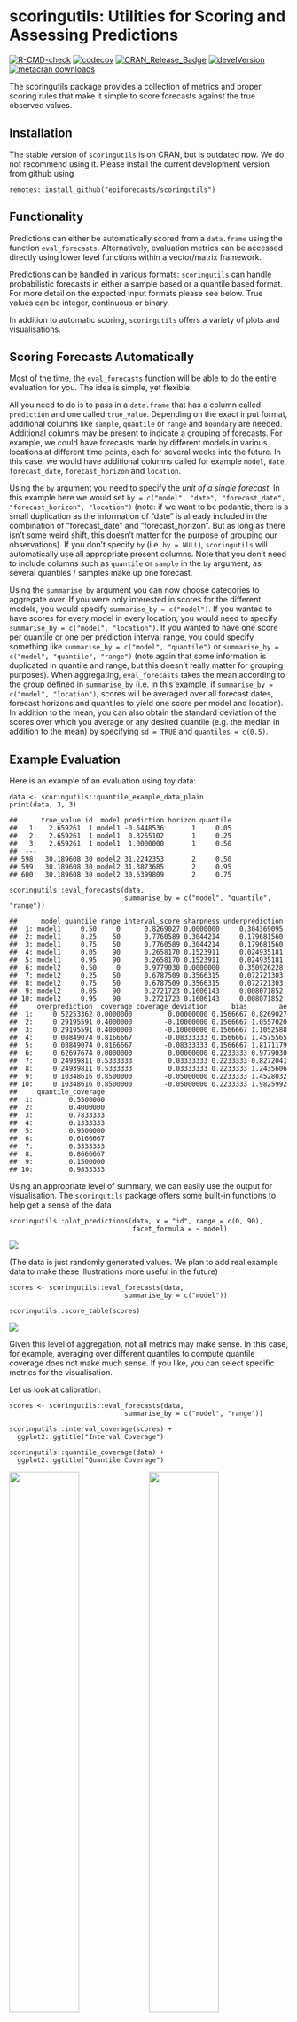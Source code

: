 scoringutils: Utilities for Scoring and Assessing Predictions
================

[![R-CMD-check](https://github.com/epiforecasts/scoringutils/workflows/R-CMD-check/badge.svg)](https://github.com/epiforecasts/scoringutils/actions)
[![codecov](https://codecov.io/gh/epiforecasts/scoringutils/branch/master/graphs/badge.svg)](https://codecov.io/gh/epiforecasts/scoringutils/)
[![CRAN\_Release\_Badge](https://www.r-pkg.org/badges/version-ago/scoringutils)](https://CRAN.R-project.org/package=scoringutils)
[![develVersion](https://img.shields.io/badge/devel%20version-0.1.4-green.svg?style=flat)](https://github.com/epiforecasts/scoringutils)
[![metacran
downloads](http://cranlogs.r-pkg.org/badges/grand-total/scoringutils)](https://cran.r-project.org/package=scoringutils)
<!-- badges: end -->

The scoringutils package provides a collection of metrics and proper
scoring rules that make it simple to score forecasts against the true
observed values.

Installation
------------

The stable version of `scoringutils` is on CRAN, but is outdated now. We
do not recommend using it. Please install the current development
version from github using

    remotes::install_github("epiforecasts/scoringutils")

Functionality
-------------

Predictions can either be automatically scored from a `data.frame` using
the function `eval_forecasts`. Alternatively, evaluation metrics can be
accessed directly using lower level functions within a vector/matrix
framework.

Predictions can be handled in various formats: `scoringutils` can handle
probabilistic forecasts in either a sample based or a quantile based
format. For more detail on the expected input formats please see below.
True values can be integer, continuous or binary.

In addition to automatic scoring, `scoringutils` offers a variety of
plots and visualisations.

Scoring Forecasts Automatically
-------------------------------

Most of the time, the `eval_forecasts` function will be able to do the
entire evaluation for you. The idea is simple, yet flexible.

All you need to do is to pass in a `data.frame` that has a column called
`prediction` and one called `true_value`. Depending on the exact input
format, additional columns like `sample`, `quantile` or `range` and
`boundary` are needed. Additional columns may be present to indicate a
grouping of forecasts. For example, we could have forecasts made by
different models in various locations at different time points, each for
several weeks into the future. In this case, we would have additional
columns called for example `model`, `date`, `forecast_date`,
`forecast_horizon` and `location`.

Using the `by` argument you need to specify the *unit of a single
forecast*. In this example here we would set
`by = c("model", "date", "forecast_date", "forecast_horizon", "location")`
(note: if we want to be pedantic, there is a small duplication as the
information of “date” is already included in the combination of
“forecast\_date” and “forecast\_horizon”. But as long as there isn’t
some weird shift, this doesn’t matter for the purpose of grouping our
observations). If you don’t specify `by` (i.e. `by = NULL`),
`scoringutils` will automatically use all appropriate present columns.
Note that you don’t need to include columns such as `quantile` or
`sample` in the `by` argument, as several quantiles / samples make up
one forecast.

Using the `summarise_by` argument you can now choose categories to
aggregate over. If you were only interested in scores for the different
models, you would specify `summarise_by = c("model")`. If you wanted to
have scores for every model in every location, you would need to specify
`summarise_by = c("model", "location")`. If you wanted to have one score
per quantile or one per prediction interval range, you could specify
something like `summarise_by = c("model", "quantile")` or
`summarise_by = c("model", "quantile", "range")` (note again that some
information is duplicated in quantile and range, but this doesn’t really
matter for grouping purposes). When aggregating, `eval_forecasts` takes
the mean according to the group defined in `summarise_by` (i.e. in this
example, if `summarise_by = c("model", "location")`, scores will be
averaged over all forecast dates, forecast horizons and quantiles to
yield one score per model and location). In addition to the mean, you
can also obtain the standard deviation of the scores over which you
average or any desired quantile (e.g. the median in addition to the
mean) by specifying `sd = TRUE` and `quantiles = c(0.5)`.

Example Evaluation
------------------

Here is an example of an evaluation using toy data:

    data <- scoringutils::quantile_example_data_plain
    print(data, 3, 3)

    ##      true_value id  model prediction horizon quantile
    ##   1:   2.659261  1 model1 -0.6448536       1     0.05
    ##   2:   2.659261  1 model1  0.3255102       1     0.25
    ##   3:   2.659261  1 model1  1.0000000       1     0.50
    ##  ---                                                 
    ## 598:  30.189608 30 model2 31.2242353       2     0.50
    ## 599:  30.189608 30 model2 31.3873685       2     0.95
    ## 600:  30.189608 30 model2 30.6399809       2     0.75

    scoringutils::eval_forecasts(data, 
                                 summarise_by = c("model", "quantile", "range"))

    ##      model quantile range interval_score sharpness underprediction
    ##  1: model1     0.50     0      0.8269027 0.0000000     0.304369095
    ##  2: model1     0.25    50      0.7760589 0.3044214     0.179681560
    ##  3: model1     0.75    50      0.7760589 0.3044214     0.179681560
    ##  4: model1     0.05    90      0.2658170 0.1523911     0.024935181
    ##  5: model1     0.95    90      0.2658170 0.1523911     0.024935181
    ##  6: model2     0.50     0      0.9779030 0.0000000     0.350926228
    ##  7: model2     0.25    50      0.6787509 0.3566315     0.072721303
    ##  8: model2     0.75    50      0.6787509 0.3566315     0.072721303
    ##  9: model2     0.05    90      0.2721723 0.1606143     0.008071852
    ## 10: model2     0.95    90      0.2721723 0.1606143     0.008071852
    ##     overprediction  coverage coverage_deviation      bias        ae
    ##  1:     0.52253362 0.0000000         0.00000000 0.1566667 0.8269027
    ##  2:     0.29195591 0.4000000        -0.10000000 0.1566667 1.0557020
    ##  3:     0.29195591 0.4000000        -0.10000000 0.1566667 1.1052588
    ##  4:     0.08849074 0.8166667        -0.08333333 0.1566667 1.4575565
    ##  5:     0.08849074 0.8166667        -0.08333333 0.1566667 1.8171179
    ##  6:     0.62697674 0.0000000         0.00000000 0.2233333 0.9779030
    ##  7:     0.24939811 0.5333333         0.03333333 0.2233333 0.8272041
    ##  8:     0.24939811 0.5333333         0.03333333 0.2233333 1.2435606
    ##  9:     0.10348616 0.8500000        -0.05000000 0.2233333 1.4528032
    ## 10:     0.10348616 0.8500000        -0.05000000 0.2233333 1.9825992
    ##     quantile_coverage
    ##  1:         0.5500000
    ##  2:         0.4000000
    ##  3:         0.7833333
    ##  4:         0.1333333
    ##  5:         0.9500000
    ##  6:         0.6166667
    ##  7:         0.3333333
    ##  8:         0.8666667
    ##  9:         0.1500000
    ## 10:         0.9833333

Using an appropriate level of summary, we can easily use the output for
visualisation. The `scoringutils` package offers some built-in functions
to help get a sense of the data

    scoringutils::plot_predictions(data, x = "id", range = c(0, 90), 
                                   facet_formula = ~ model)

![](man/figures/unnamed-chunk-2-1.png)<!-- -->

(The data is just randomly generated values. We plan to add real example
data to make these illustrations more useful in the future)

    scores <- scoringutils::eval_forecasts(data, 
                                 summarise_by = c("model"))

    scoringutils::score_table(scores)

![](man/figures/unnamed-chunk-3-1.png)<!-- -->

Given this level of aggregation, not all metrics may make sense. In this
case, for example, averaging over different quantiles to compute
quantile coverage does not make much sense. If you like, you can select
specific metrics for the visualisation.

Let us look at calibration:

    scores <- scoringutils::eval_forecasts(data, 
                                 summarise_by = c("model", "range"))

    scoringutils::interval_coverage(scores) + 
      ggplot2::ggtitle("Interval Coverage")

    scoringutils::quantile_coverage(data) + 
      ggplot2::ggtitle("Quantile Coverage")

<img src="man/figures/unnamed-chunk-4-1.png" width="50%" /><img src="man/figures/unnamed-chunk-4-2.png" width="50%" />

Let us look at the individual components of the weighted interval score:

    scores <- scoringutils::eval_forecasts(data, 
                                 summarise_by = c("model"))

    scoringutils::wis_components(scores)

![](man/figures/unnamed-chunk-5-1.png)<!-- -->

We can also look at contributions to different metrics by range:

    scores <- scoringutils::eval_forecasts(data, 
                                 summarise_by = c("model", "range"))

    scoringutils::range_plot(scores, y = "interval_score")

![](man/figures/unnamed-chunk-6-1.png)<!-- -->

We can also visualise metrics using a heatmap:

    scores <- scoringutils::eval_forecasts(data, 
                                 summarise_by = c("model", "horizon"))

    scoringutils::score_heatmap(scores %>%
                                  dplyr::mutate(horizon = as.factor(horizon)), 
                                x = "horizon", metric = "bias")

![](man/figures/unnamed-chunk-7-1.png)<!-- -->

For an applied example using real data, have look at a [preliminary
evaluation of models from the German Forecast
Hub](https://github.com/nikosbosse/forecast-report).

### Expected Input Formats

The `eval_forecasts` function is designed to work with various different
input formats. The following formats are currently supported:

quantile forecasts in eiher a plain quantile format or in a format that
specifies interval ranges and the boundary of a given interval range.

    print(scoringutils::quantile_example_data_plain, 3, 3)

    ##      true_value id  model prediction horizon quantile
    ##   1:   2.659261  1 model1 -0.6448536       1     0.05
    ##   2:   2.659261  1 model1  0.3255102       1     0.25
    ##   3:   2.659261  1 model1  1.0000000       1     0.50
    ##  ---                                                 
    ## 598:  30.189608 30 model2 31.2242353       2     0.50
    ## 599:  30.189608 30 model2 31.3873685       2     0.95
    ## 600:  30.189608 30 model2 30.6399809       2     0.75

    print(scoringutils::quantile_example_data_long, 3, 3)

    ##      true_value id  model prediction boundary range horizon
    ##   1:   2.659261  1 model1 -0.6448536    lower    90       1
    ##   2:   2.659261  1 model1  0.3255102    lower    50       1
    ##   3:   2.659261  1 model1  1.0000000    lower     0       1
    ##  ---                                                       
    ## 718:  30.189608 30 model2 31.3873685    upper    90       2
    ## 719:  30.189608 30 model2 30.6399809    upper    50       2
    ## 720:  30.189608 30 model2 31.2576984    upper     0       2

sample based format with either continuous or integer values

    print(scoringutils::integer_example_data, 3, 3)

    ## # A tibble: 6,000 x 6
    ## # Groups:   id [30]
    ##       id model  true_value sample prediction horizon
    ##    <int> <chr>       <dbl>  <int>      <dbl>   <dbl>
    ##  1     1 model1          6      1          5       1
    ##  2     1 model1          6      2          4       1
    ##  3     1 model1          6      3          3       1
    ##  4     1 model1          6      4          3       1
    ##  5     1 model1          6      5          4       1
    ##  6     1 model1          6      6          4       1
    ##  7     1 model1          6      7          5       1
    ##  8     1 model1          6      8          4       1
    ##  9     1 model1          6      9          4       1
    ## 10     1 model1          6     10          6       1
    ## # … with 5,990 more rows

    print(scoringutils::continuous_example_data, 3, 3)

    ##       id  model  true_value sample   prediction horizon
    ##    1:  1 model1  0.03007379      1 -0.203426069       1
    ##    2:  1 model1  0.03007379      2  0.007621269       1
    ##    3:  1 model1  0.03007379      3 -2.086657003       1
    ##   ---                                                  
    ## 5998: 30 model2 -2.93749990     48 -0.079900522       2
    ## 5999: 30 model2 -2.93749990     49 -1.178524017       2
    ## 6000: 30 model2 -2.93749990     50  0.638750918       2

forecasts in a binary format:

    print(scoringutils::binary_example_data, 3, 3)

    ## # A tibble: 120 x 5
    ## # Groups:   id, model [60]
    ##       id model  horizon prediction true_value
    ##    <int> <fct>    <dbl>      <dbl>      <dbl>
    ##  1     1 model1       1    0.746            0
    ##  2     1 model1       2    0.522            0
    ##  3     1 model2       1    0.00958          0
    ##  4     1 model2       2    0.00671          0
    ##  5     2 model1       1    0.730            0
    ##  6     2 model1       2    0.511            0
    ##  7     2 model2       1    0.0274           0
    ##  8     2 model2       2    0.0192           0
    ##  9     3 model1       1    0.543            0
    ## 10     3 model1       2    0.380            0
    ## # … with 110 more rows

It also offers functionality to convert between these formats. For more
information have a look at the documentation of the following functions:

    scoringutils::sample_to_quantile() # convert from sample based to quantile format
    scoringutils::range_to_quantile() # convert from range format to plain quantile
    scoringutils::quantile_to_range() # convert the other way round
    scoringutils::quantile_to_long() # convert range based format from wide to long
    scoringutils::quantile_to_wide() # convert the other way round

Scoring Forecasts Directly Using Lower Level Functions
------------------------------------------------------

Documentation will be added soon.
